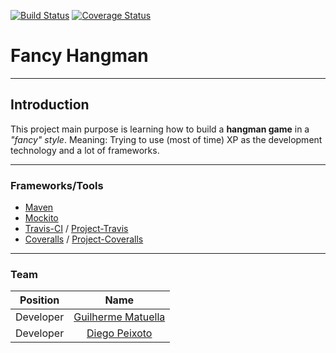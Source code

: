 [![Build Status](https://travis-ci.org/matuella/fancy-hangman.svg?branch=master)](https://travis-ci.org/matuella/fancy-hangman)
[![Coverage Status](https://coveralls.io/repos/github/matuella/fancy-hangman/badge.svg?branch=master)](https://coveralls.io/github/matuella/fancy-hangman?branch=master)

# Fancy Hangman
---
## Introduction

This project main purpose is learning how to build a **hangman game** in a *"fancy" style*.
Meaning: Trying to use (most of time) XP as the development technology and a lot of frameworks.

---
### Frameworks/Tools

- [Maven](https://maven.apache.org/)
- [Mockito](https://mockito.org/)
- [Travis-CI](https://travis-ci.org/) / [Project-Travis](https://travis-ci.org/matuella/fancy-hangman)
- [Coveralls](https://coveralls.io/) / [Project-Coveralls](https://coveralls.io/github/matuella/fancy-hangman)

---
### Team

| Position      | Name                                              |
| ------------- |:-------------------------------------------------:|
| Developer     | [Guilherme Matuella](https://github.com/matuella) |
| Developer     | [Diego Peixoto](https://github.com/dvpeixoto)     |
